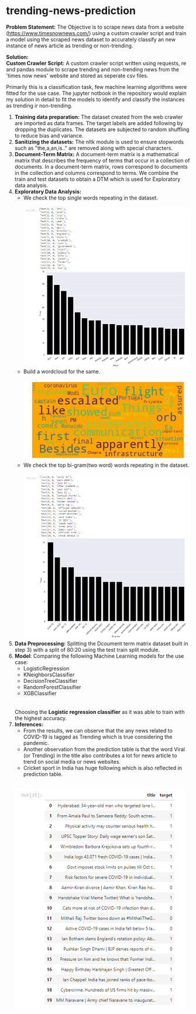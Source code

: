 # trending-news-prediction

**Problem Statement:**
The Objective is to scrape news data from a website (https://www.timesnownews.com/) using a custom crawler script and train a model using the scraped news dataset to accurately classify an new instance of news article as trending or non-trending.

**Solution:**<br>
**Custom Crawler Script:**
A custom crawler script written using requests, re and pandas module to scrape trending and non-trending news from the 'times now news' website and stored as seperate csv files.

Primarily this is a classification task, few machine learning algorithms were fitted for the use case. The jupyter notbook in the repository would explain my solution in detail to fit the models to identify and classify the instances as trending ir non-trending.

1) **Training data preparation:** The dataset created from the web crawler are imported as data frames. The target labels are added following by dropping the duplicates.
The datasets are subjected to random shuffling to reduce bias and variance.
2) **Sanitizing the datasets:** The nltk module is used to ensure stopwords such as "the,a,an,is.." are removed along with special characters.
3) **Document-Term Matrix:** A document-term matrix is a mathematical matrix that describes the frequency of terms that occur in a collection of documents. In a document-term matrix, rows correspond to documents in the collection and columns correspond to terms.
We combine the train and test datasets to obtain a DTM which is used for Exploratory data analysis.
4) **Exploratory Data Analysis:** <ul><li>We check the top single words repeating in the dataset.<br><br>![plot](./images/one_word_plot.png)<br></li><li>Build a wordcloud for the same.<br><br>![plot1](./images/wordcloud.png)<br></li><li>We check the top bi-gram(two word) words repeating in the dataset.<br><br>![plot2](./images/bi_gram_plot.png)<br></li></ul>
5) **Data Preprocessing:** Splitting the Dcoument term matrix dataset built in step 3) with a split of 80:20 using the test train split module.
6) **Model**: Comparing the following Machine Learning models for the use case:<ul><li>LogisticRegression</li><li>KNeighborsClassifier</li><li>DecisionTreeClassifier</li><li>RandomForestClassifier</li><li>XGBClassifier</li></ul><br><br>Choosing the **Logistic regression classifier** as it was able to train with the highest accuracy.
7) **Inferences:** <ul><li>From the results, we can observe that the any news related to COVID-19 is tagged as Trending which is true considering the pandemic.</li><li>Another observation from the prediction table is that the word Viral (or Trending) in the title also contributes a lot for news article to trend on social media or news websites.</li><li>Cricket sport in India has huge following which is also reflected in prediction table.</li></ul><br><br>![image](./images/prediction.png)
